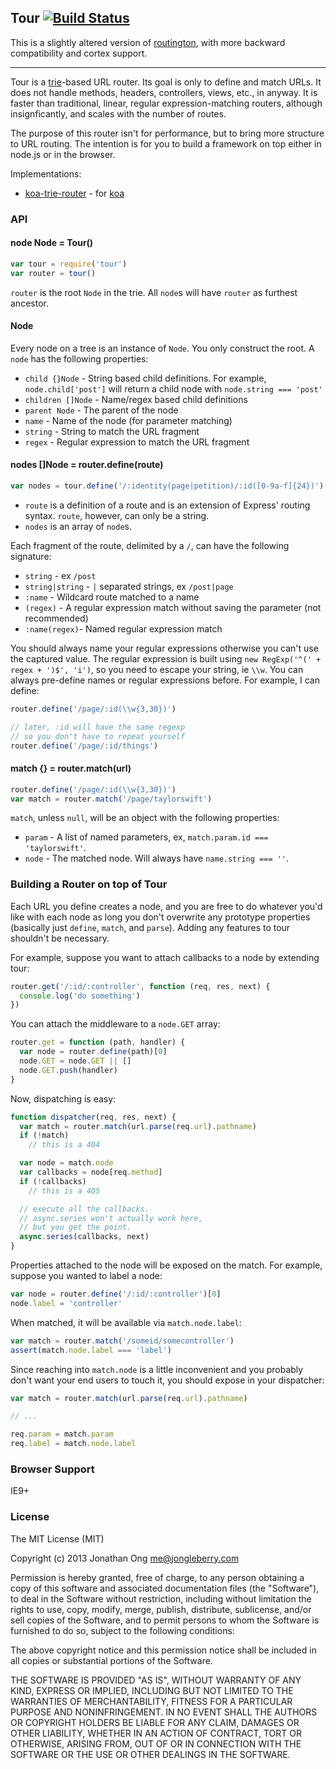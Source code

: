 ## Tour [![Build Status](https://travis-ci.org/kaelzhang/node-tour.png)](https://travis-ci.org/kaelzhang/node-tour)

This is a slightly altered version of [routington](https://github.com/jonathanong/routington), with more backward compatibility and cortex support.

****

Tour is a [trie](http://en.wikipedia.org/wiki/Trie)-based URL router.
Its goal is only to define and match URLs.
It does not handle methods, headers, controllers, views, etc., in anyway.
It is faster than traditional, linear, regular expression-matching routers, although insignficantly,
and scales with the number of routes.

The purpose of this router isn't for performance,
but to bring more structure to URL routing.
The intention is for you to build a framework on top either in node.js or in the browser.

Implementations:

  - [koa-trie-router](https://github.com/koajs/trie-router) - for [koa](https://github.com/koajs)

### API

#### node Node = Tour()

```js
var tour = require('tour')
var router = tour()
```

`router` is the root `Node` in the trie. All `node`s will have `router` as furthest ancestor.

#### Node

Every node on a tree is an instance of `Node`. You only construct the root. A `node` has the following properties:

- `child {}Node` - String based child definitions.
  For example, `node.child['post']` will return a child node with `node.string === 'post'`
- `children []Node` - Name/regex based child definitions
- `parent Node` - The parent of the node
- `name` - Name of the node (for parameter matching)
- `string` - String to match the URL fragment
- `regex` - Regular expression to match the URL fragment

#### nodes []Node = router.define(route)

```js
var nodes = tour.define('/:identity(page|petition)/:id([0-9a-f]{24})')
```

- `route` is a definition of a route and is an extension of Express' routing syntax.
  `route`, however, can only be a string.
- `nodes` is an array of `node`s.

Each fragment of the route, delimited by a `/`, can have the following signature:

- `string` - ex `/post`
- `string|string` - `|` separated strings, ex `/post|page`
- `:name` - Wildcard route matched to a name
- `(regex)` - A regular expression match without saving the parameter (not recommended)
- `:name(regex)`- Named regular expression match

You should always name your regular expressions otherwise you can't use the captured value.
The regular expression is built using `new RegExp('^(' + regex + ')$', 'i')`,
so you need to escape your string, ie `\\w`.
You can always pre-define names or regular expressions before. For example, I can define:

```js
router.define('/page/:id(\\w{3,30})')

// later, :id will have the same regexp
// so you don't have to repeat yourself
router.define('/page/:id/things')
```

#### match {} = router.match(url)

```js
router.define('/page/:id(\\w{3,30})')
var match = router.match('/page/taylorswift')
```

`match`, unless `null`, will be an object with the following properties:

- `param` - A list of named parameters, ex, `match.param.id === 'taylorswift'`.
- `node` - The matched node.
  Will always have `name.string === ''`.

### Building a Router on top of Tour

Each URL you define creates a node,
and you are free to do whatever you'd like with each node as long you don't overwrite any prototype properties (basically just `define`, `match`, and `parse`).
Adding any features to tour shouldn't be necessary.

For example, suppose you want to attach callbacks to a node by extending tour:

```js
router.get('/:id/:controller', function (req, res, next) {
  console.log('do something')
})
```

You can attach the middleware to a `node.GET` array:

```js
router.get = function (path, handler) {
  var node = router.define(path)[0]
  node.GET = node.GET || []
  node.GET.push(handler)
}
```

Now, dispatching is easy:

```js
function dispatcher(req, res, next) {
  var match = router.match(url.parse(req.url).pathname)
  if (!match)
    // this is a 404

  var node = match.node
  var callbacks = node[req.method]
  if (!callbacks)
    // this is a 405

  // execute all the callbacks.
  // async.series won't actually work here,
  // but you get the point.
  async.series(callbacks, next)
}
```

Properties attached to the node will be exposed on the match.
For example,
suppose you wanted to label a node:

```js
var node = router.define('/:id/:controller')[0]
node.label = 'controller'
```

When matched, it will be available via `match.node.label`:

```js
var match = router.match('/someid/somecontroller')
assert(match.node.label === 'label')
```

Since reaching into `match.node` is a little inconvenient and you probably don't want your end users to touch it,
you should expose in your dispatcher:

```js
var match = router.match(url.parse(req.url).pathname)

// ...

req.param = match.param
req.label = match.node.label
```

### Browser Support

IE9+

### License

The MIT License (MIT)

Copyright (c) 2013 Jonathan Ong me@jongleberry.com

Permission is hereby granted, free of charge, to any person obtaining a copy
of this software and associated documentation files (the "Software"), to deal
in the Software without restriction, including without limitation the rights
to use, copy, modify, merge, publish, distribute, sublicense, and/or sell
copies of the Software, and to permit persons to whom the Software is
furnished to do so, subject to the following conditions:

The above copyright notice and this permission notice shall be included in
all copies or substantial portions of the Software.

THE SOFTWARE IS PROVIDED "AS IS", WITHOUT WARRANTY OF ANY KIND, EXPRESS OR
IMPLIED, INCLUDING BUT NOT LIMITED TO THE WARRANTIES OF MERCHANTABILITY,
FITNESS FOR A PARTICULAR PURPOSE AND NONINFRINGEMENT. IN NO EVENT SHALL THE
AUTHORS OR COPYRIGHT HOLDERS BE LIABLE FOR ANY CLAIM, DAMAGES OR OTHER
LIABILITY, WHETHER IN AN ACTION OF CONTRACT, TORT OR OTHERWISE, ARISING FROM,
OUT OF OR IN CONNECTION WITH THE SOFTWARE OR THE USE OR OTHER DEALINGS IN
THE SOFTWARE.
